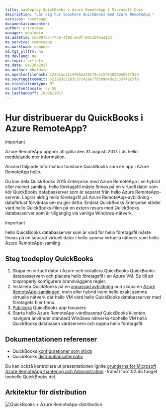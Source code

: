 ```yaml
---
title: aaaDeploy QuickBooks i Azure RemoteApp | Microsoft Docs
description: "Lär dig hur tooshare QuickBooks med Azure RemoteApp."
services: remoteapp
documentationcenter: 
author: ericorman
manager: mbaldwin
ms.assetid: c5d00753-77c0-4f0d-a5df-9451b46a31d3
ms.service: remoteapp
ms.workload: compute
ms.tgt_pltfrm: na
ms.devlang: na
ms.topic: article
ms.date: 04/26/2017
ms.author: mbaldwin
ms.openlocfilehash: c21b1ac311449be2281f9ce157828260e856f55d
ms.sourcegitcommit: 523283cc1b3c37c428e77850964dc1c33742c5f0
ms.translationtype: MT
ms.contentlocale: sv-SE
ms.lasthandoff: 10/06/2017
---
```

# <a name="how-do-you-deploy-quickbooks-in-azure-remoteapp"></a>Hur distribuerar du QuickBooks i Azure RemoteApp?
> [!IMPORTANT]
> Azure RemoteApp upphör att gälla den 31 augusti 2017. Läs hello [meddelande](https://go.microsoft.com/fwlink/?linkid=821148) mer information.
> 
> 

Använd följande information tooshare QuickBooks som en app i Azure RemoteApp hello.

Du kan dela QuickBooks 2015 Enterprise med Azure RemoteApp i en hybrid eller molnet samling. hello företagsfil måste finnas på en virtuell dator som kör QuickBooks databasserver som är separat från hello Azure RemoteApp-servrar. Lagrar aldrig hello företagsfil på Azure RemoteApp-avbildning - dataförlust förväntas om du gör detta. Endast QuickBooks Enterprise stöder värd hello QuickBooks-filen på en extern resurs med QuickBooks databasserver som är tillgänglig via vanliga Windows-nätverk.   

> [!IMPORTANT]
> hello QuickBooks databasserver som är värd för hello företagsfil måste finnas på en separat virtuell dator i hello samma virtuella nätverk som hello Azure RemoteApp-samling.  
> 
> 

## <a name="steps-toodeploy-quickbooks"></a>Steg toodeploy QuickBooks
1. Skapa en virtuell dator i Azure och installera QuickBooks QuickBooks-databasservern och placera hello företagsfil i en Azure VM.  Se till att tooproperly konfigurera brandväggens regler.
2. Installera QuickBooks på en [anpassad avbildning](remoteapp-imageoptions.md) och skapa en [Azure RemoteApp-samlingen](remoteapp-collections.md), moln eller hybrid inom hello exakt samma virtuella nätverk där hello VM värd hello QuickBooks databasserver med företagets filer finns. 
3. [Publicera](remoteapp-publish.md) QuickBooks app toousers
4. Starta hello Azure RemoteApp-värdbaserad QuickBooks klienten, navigera använder standard Windows nätverks-toohello VM hello QuickBooks databasen värdservern och öppna hello företagsfil. 

## <a name="documentation-references"></a>Dokumentationen referenser
* QuickBooks [konfigurationer som stöds](http://enterprisesuite.intuit.com/products/enterprise-solutions/technical/#top)
* QuickBooks [distributionsalternativ](http://enterprisesuite.intuit.com/everythingenterprise/launchpad/new-user/)

Du kan också kontrollera ut presentationen Ignite [grunderna för Microsoft Azure RemoteApp-hantering och Administration](https://channel9.msdn.com/Events/Ignite/2015/BRK3868) -framåt too1:02:45 tooget toohello QuickBooks del.

## <a name="deployment-architecture"></a>Arkitektur för distribution
![QuickBooks + Azure RemoteApp-distribution](./media/remoteapp-quickbooks/ra-quickbooks.png)

